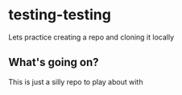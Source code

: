 # testing-testing

Lets practice creating a repo and cloning it locally

## What's going on?

This is just a silly repo to play about with
